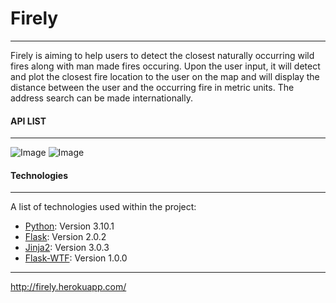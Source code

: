 # Firely
***
Firely is aiming to help users to detect the closest naturally occurring wild fires along with man made fires 
occuring.
Upon the user input, it will detect and plot the closest fire location to the user on the map and will display the distance 
between the user and the occurring fire in metric units.
The address search can be made internationally.

#### API LIST
***
![Image](https://user-images.githubusercontent.com/73962307/151581240-7c7201a2-cd97-462f-a9a7-4f70131d7193.png)
![Image](https://user-images.githubusercontent.com/73962307/151581473-eceb8618-16eb-44b5-8440-cba0c8cb66f1.png)

#### Technologies
***
A list of technologies used within the project:
* [Python](https://www.python.org/downloads/release/python-3101/): Version 3.10.1 
* [Flask](https://flask.palletsprojects.com/en/2.0.x/): Version 2.0.2
* [Jinja2](https://jinja2docs.readthedocs.io/en/stable/): Version 3.0.3
* [Flask-WTF](https://flask-wtf.readthedocs.io/en/1.0.x/): Version 1.0.0

***
http://firely.herokuapp.com/
